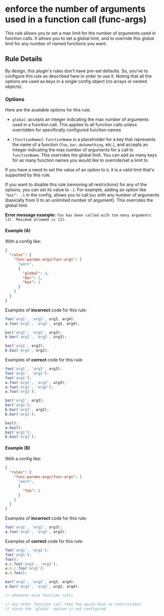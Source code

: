 # enforce the number of arguments used in a function call (func-args)

This rule allows you to set a max limit for the number of arguments used in function calls. It allows you to set a global limit, and to override this global limit for any number of named functions you want.

## Rule Details

By design, this plugin's rules don't have pre-set defaults. So, you've to configure this rule as described here in order to use it. Noting that all the options are used as keys in a single config object (no arrays or nested objects).

### Options

Here are the available options for this rule:

- `global`: accepts an integer indicating the max number of arguments used in a function call. This applies to all function calls unless overridden for specifically configured function names

- `[functionName]`: `functionName` is a placeholder for a key that represents the name of a function (`foo`, `bar`, `doSomething`, etc.), and accepts an integer indicating the max number of arguments for a call to `functionName`. This overrides the global limit. You can add as many keys for as many function names you would like to override/set a limit to

If you have a need to set the value of an option to `0`, it is a valid limit that's supported by this rule.

If you want to disable this rule (removing all restrictions) for any of the options, you can set its value to `-1`. For example, adding an option like `"baz": -1` in the config, allows you to call `baz` with any number of arguments (basically from 0 to an unlimited number of argument). This overrides the global limit.

**Error message example:** `foo has been called with too many arguments (3). Maximum allowed is (2).`

#### Example (A)

With a config like:

```json
{
  "rules": {
    "func-params-args/func-args": [
      "warn",
      {
        "global": 3,
        "bar": 2,
        "baz": 1
      }
    ]
  }
}
```

Examples of **incorrect** code for this rule:

```js
foo('arg1', 'arg2', arg3, arg4);
a.foo('arg1', 'arg2', arg3, arg4);

bar('arg1', 'arg2', arg3);
b.bar('arg1', 'arg2', arg3);

baz('arg1', arg2);
b.baz('arg1', arg2);
```

Examples of **correct** code for this rule:

```js
foo('arg1', 'arg2', arg3);
foo('arg1', 'arg2');
foo('arg1');
a.foo('arg1', 'arg2', arg3);
a.foo('arg1', 'arg2');
a.foo('arg1');

bar('arg1', arg2);
bar('arg1');
b.bar('arg1', arg2);
b.bar('arg1');

baz();
a.baz();
baz('arg1');
b.baz('arg1');
```

#### Example (B)

With a config like:

```json
{
  "rules": {
    "func-params-args/func-args": [
      "warn",
      {
        "foo": 2
      }
    ]
  }
}
```

Examples of **incorrect** code for this rule:

```js
foo('arg1', 'arg2', arg3);
a.foo('arg1', 'arg2', arg3);
```

Examples of **correct** code for this rule:

```js
foo('arg1', 'arg2');
foo('arg1');
foo();
a.b.foo('arg1', 'arg2');
a.b.c.foo('arg1');
a.b.foo();

bar('arg1', 'arg2', arg3, arg4);
a.bar('arg1', 'arg2', arg3, arg4);

// whatever else function calls

// any other function call than foo would have no restrictions
// since the 'global' option is not configured
```
